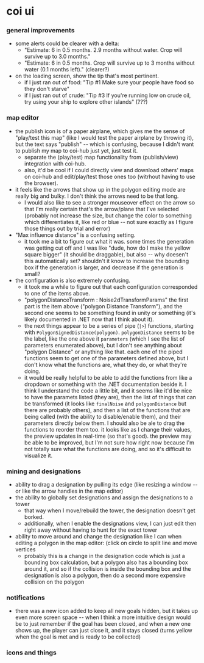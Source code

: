 # coi ui

### general improvements
- some alerts could be clearer with a delta:
	- "Estimate: 6 in 0.5 months. 2.9 months without water. Crop will survive up to 3.0 months."
	- "Estimate: 6 in 0.5 months. Crop will survive up to 3 months without water (0.1 months left)." (clearer?)
- on the loading screen, show the tip that's most pertinent.
	- if I just ran out of food: "Tip #1 Make sure your people have food so they don't starve"
	- if I just ran out of crude: "Tip #3 If you're running low on crude oil, try using your ship to explore other islands" (???)


### map editor
- the publish icon is of a paper airplane, which gives me the sense of "play/test this map" (like I would test the paper airplane by throwing it), but the text says "publish" -- which is confusing, because I didn't want to publish my map to coi-hub just yet, just test it.
	- separate the (play/test) map functionality from (publish/view) integration with coi-hub.
	- also, it'd be cool if I could directly view and download others' maps on coi-hub and edit/play/test those ones too (witrhout having to use the browser).
- it feels like the arrows that show up in the polygon editing mode are really big and bulky. I don't think the arrows need to be that long.
	- I would also like to see a stronger mouseover effect on the arrow so that I'm really certain that's the arrow/plane that I've selected (probably not increase the size, but change the color to something which differentiates it, like red or blue -- not sure exactly as I figure those things out by trial and error)
- "Max influence distance" is a confusing setting.
	- it took me a bit to figure out what it was. some times the generation was getting cut off and I was like "dude, how do I make the yellow square bigger" (it should be draggable), but also -- why doesen't this automatically set? shouldn't it know to increase the bounding box if the generation is larger, and decrease if the generation is small?
- the configuration is also extremely confusing.
	- it took me a while to figure out that each configuration corresponded to one of the items above.
	- "polygonDistanceTransform : Noise2dTransformParams" the first part is the item above ("polygon Distance Transform"), and the second one seems to be something found in unity or something (it's likely documented in .NET now that I think about it).
	- the next things appear to be a series of pipe (`|>`) functions, starting with `PolygonSignedDistance(polygon)`. `polygonDistance` seems to be the label, like the one above it `parameters` (which I see the list of parameters enumerated above), but I don't see anything about "polygon Distance" or anything like that. each one of the piped functions seem to get one of the parameters defined above, but I don't know what the functions are, what they do, or what they're doing.
	- it would be really helpful to be able to add the functions from like a dropdown or something with the .NET documentation beside it. I think I understand the code a little bit, and it seems like it'd be nice to have the paramets listed (they are), then the list of things that can be transformed (it looks like `finalNoise` and `polygonDistance` but there are probably others), and then a list of the functions that are being called (with the ability to disable/enable them), and their parameters directly below them. I should also be ale to drag the functions to reorder them too. it looks like as I change their values, the preview updates in real-time (so that's good). the preview may be able to be improved, but I'm not sure how right now because I'm not totally sure what the functions are doing, and so it's difficult to visualize it.


### mining and designations
- ability to drag a designation by pulling its edge (like resizing a window -- or like the arrow handles in the map editor)
- the ability to globally set designations and assign the designations to a tower
	- that way when I move/rebuild the tower, the designation doesn't get borked.
	- additionally, when I enable the designations view, I can just edit then right away without having to hunt for the exact tower
- ability to move around and change the designation like I can when editing a polygon in the map editor: (click on circle to split line and move vertices
	- probably this is a change in the designation code which is just a bounding box calculation, but a polygon also has a bounding box around it, and so if the collision is inside the bounding box and the designation is also a polygon, then do a second more expensive collision on the polygon

### notifications
- there was a new icon added to keep all new goals hidden, but it takes up even more screen space -- when I think a more intuitive design would be to just remember if the goal has been closed, and when a new one shows up, the player can just close it, and it stays closed (turns yellow when the goal is met and is ready to be collected)

### icons and things
